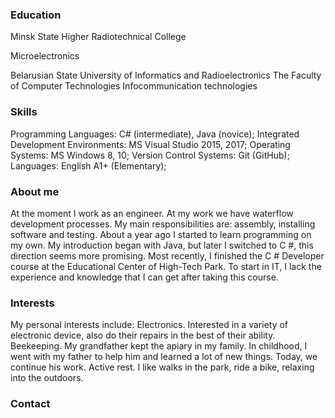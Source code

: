 ### Education

Minsk State Higher Radiotechnical College  

Microelectronics

Belarusian State University of Informatics and Radioelectronics
The Faculty of Computer Technologies
Infocommunication technologies

### Skills

Programming Languages: C# (intermediate), Java (novice);
Integrated Development Environments: MS Visual Studio 2015, 2017;
Operating Systems: MS Windows 8, 10;
Version Control Systems: Git (GitHub);
Languages: English A1+ (Elementary);

### About me

At the moment I work as an engineer. At my work we have waterflow development processes. My main responsibilities are: assembly, installing software and testing. About a year ago I started to learn programming on my own. My introduction began with Java, but later I switched to C #, this direction seems more promising. Most recently, I finished the C # Developer course at the Educational Center of High-Tech Park. To start in IT, I lack the experience and knowledge that I can get after taking this course.

### Interests

My personal interests include:
Electronics. Interested in a variety of electronic device, also do their repairs in the best of their ability.
Beekeeping. My grandfather kept the apiary in my family. In childhood, I went with my father to help him and learned a lot of new things. Today, we continue his work.
Active rest. I like walks in the park, ride a bike, relaxing into the outdoors.

### Contact
